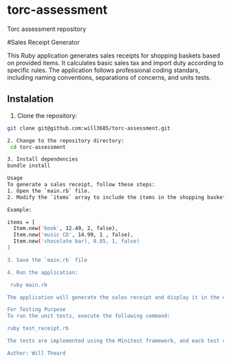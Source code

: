 # torc-assessment
Torc assessment repository

#Sales Receipt Generator

This Ruby application generates sales receipts for shopping baskets based on provided items.
It calculates basic sales tax and import duty  according to specific rules. The application follows professional coding standars, including naming conventions, separations of concerns, and units tests.

## Instalation

1. Clone the repository:

  ```bash
  git clone git@github.com:will3685/torc-assessment.git

2. Change to the repository directory:
   cd torc-assessment

3. Install dependencies
  bundle install

Usage 
To generate a sales receipt, follow these steps:
1. Open the `main.rb` file.
2. Modify the `items` array to include the items in the shopping basket. Each item should be an instance of the `Item` class and should include the name, price, quantity and imported flag.

Example:

  items = [
    Item.new('book', 12.49, 2, false),
    Item.new('music CD', 14.99, 1 , false),
    Item.new('chocolate bar), 0.85, 1, false)
  ]

3. Save the `main.rb` file

4. Run the application:

   ruby main.rb

The application will generate the sales receipt and display it in the console.

For Testing Purpose
To run the unit tests, execute the following command:

  ruby test_receipt.rb

The tests are implemented using the Minitest framework, and each test case calidates a specific functionality of the `Receipt` class.

Author: Will Theard




